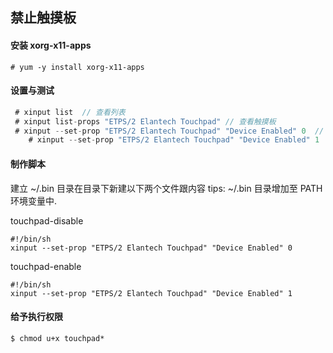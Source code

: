 ## 禁止触摸板 ##

#### 安装 xorg-x11-apps ####

	# yum -y install xorg-x11-apps

#### 设置与测试 ####
```java
 # xinput list	// 查看列表
 # xinput list-props "ETPS/2 Elantech Touchpad"	// 查看触摸板
 # xinput --set-prop "ETPS/2 Elantech Touchpad" "Device Enabled" 0	// 禁止触摸板 Test 一下.
    # xinput --set-prop "ETPS/2 Elantech Touchpad" "Device Enabled" 1	// 开启触摸板 Test 一下.
```  

#### 制作脚本 ####

建立 ~/.bin 目录在目录下新建以下两个文件跟内容
tips: ~/.bin 目录增加至 PATH 环境变量中.

touchpad-disable

    #!/bin/sh
    xinput --set-prop "ETPS/2 Elantech Touchpad" "Device Enabled" 0

touchpad-enable

    #!/bin/sh
    xinput --set-prop "ETPS/2 Elantech Touchpad" "Device Enabled" 1

#### 给予执行权限 ####

	$ chmod u+x touchpad*

